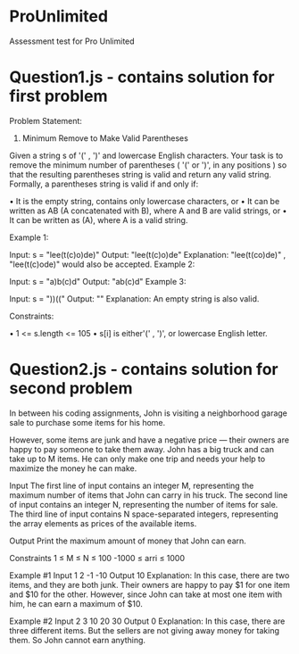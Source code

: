 # ProUnlimited
Assessment test for Pro Unlimited

# Question1.js  - contains solution for first problem
Problem Statement:
1.	Minimum Remove to Make Valid Parentheses

Given a string s of '(' , ')' and lowercase English characters.
Your task is to remove the minimum number of parentheses ( '(' or ')', in any positions ) so that the resulting parentheses string is valid and return any valid string.
Formally, a parentheses string is valid if and only if:

•	It is the empty string, contains only lowercase characters, or
•	It can be written as AB (A concatenated with B), where A and B are valid strings, or
•	It can be written as (A), where A is a valid string.
 
Example 1:

Input: s = "lee(t(c)o)de)"
Output: "lee(t(c)o)de"
Explanation: "lee(t(co)de)" , "lee(t(c)ode)" would also be accepted.
Example 2:

Input: s = "a)b(c)d"
Output: "ab(c)d"
Example 3:

Input: s = "))(("
Output: ""
Explanation: An empty string is also valid.
 
Constraints:

•	1 <= s.length <= 105
•	s[i] is either'(' , ')', or lowercase English letter.
 





# Question2.js  - contains solution for second problem

In between his coding assignments, John is visiting a neighborhood garage sale to purchase some items for his home.

However, some items are junk and have a negative price — their owners are happy to pay someone to take them away. John has a big truck and can take up to M items. He can only make one trip and needs your help to maximize the money he can make.


Input
The first line of input contains an integer M, representing the maximum number of items that John can carry in his truck.
The second line of input contains an integer N, representing the number of items for sale.
The third line of input contains N space-separated integers, representing the array elements as prices of the available items.


Output
Print the maximum amount of money that John can earn.


Constraints
1 ≤ M ≤ N ≤ 100
-1000 ≤ arri  ≤ 1000


Example #1
Input
1 
2
-1 -10
Output
10
Explanation: In this case, there are two items, and they are both junk. Their owners are happy to pay $1 for one item and $10 for the other. However, since John can take at most one item with him, he can earn a maximum of $10.

 Example #2
Input
2
3
10 20 30
Output
0
Explanation: In this case, there are three different items. But the sellers are not giving away money for taking them. So John cannot earn anything.

